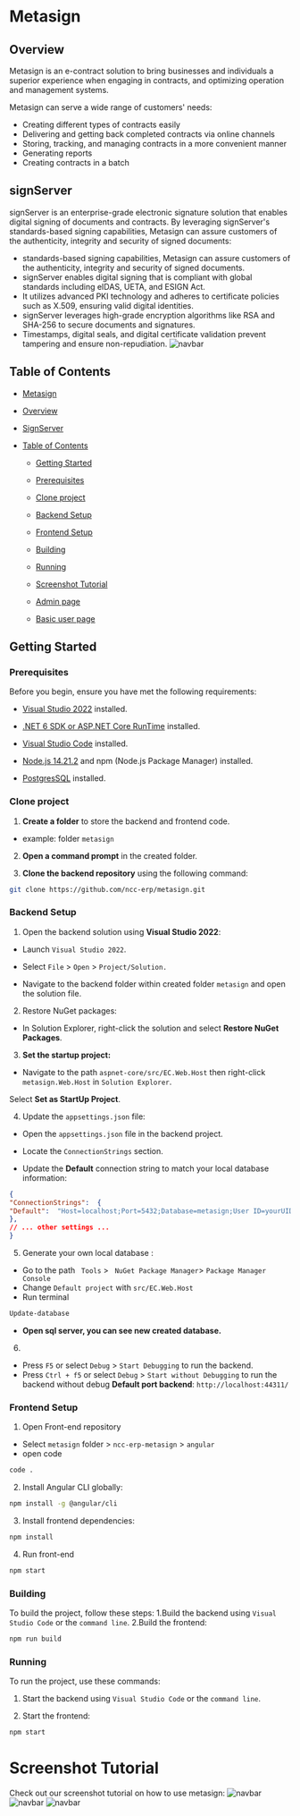 
  

# Metasign
## Overview
Metasign is an e-contract solution to bring businesses and individuals a superior experience when engaging in contracts, and optimizing operation and management systems. 

Metasign can serve a wide range of customers' needs:
 - Creating different types of contracts easily
 - Delivering and getting back completed contracts via online channels
 - Storing, tracking, and managing contracts in a more convenient manner
 - Generating reports
 - Creating contracts in a batch

## signServer
signServer is an enterprise-grade electronic signature solution that enables digital signing of documents and contracts.  By leveraging signServer's standards-based signing capabilities, Metasign can assure customers of the authenticity, integrity and security of signed documents: 
 - standards-based signing capabilities, Metasign can assure customers of the authenticity, integrity and security of signed documents.
 - signServer enables digital signing that is compliant with global standards including eIDAS, UETA, and ESIGN Act.
 - It utilizes advanced PKI technology and adheres to certificate policies such as X.509, ensuring valid digital identities.
 - signServer leverages high-grade encryption algorithms like RSA and SHA-256 to secure documents and signatures.
 - Timestamps, digital seals, and digital certificate validation prevent tampering and ensure non-repudiation.
![navbar](_screenshots/Mo-hinh-signserver.jpg)

 
## Table of Contents

- [Metasign](#metasign)

  

- [Overview](#overview)


- [SignServer](#signServer)


- [Table of Contents](#table-of-contents)

  

    - [Getting Started](#getting-started)

  

    - [Prerequisites](#prerequisites)

  

    - [Clone project](#clone-project)

  

    - [Backend Setup](#backend-setup)

  

    - [Frontend Setup](#frontend-setup)

  

    - [Building](#building)

  

    - [Running](#running)

  

    - [Screenshot Tutorial](#screenshot-tutorial)

  

    - [Admin page](#admin-page)

  

    - [Basic user page](#basic-user-page)

  

  

## Getting Started

  

  

### Prerequisites

  

  

Before you begin, ensure you have met the following requirements:

  

  

- [Visual Studio 2022](https://visualstudio.microsoft.com/) installed.

  

- [.NET 6 SDK or ASP.NET Core RunTime](https://dotnet.microsoft.com/en-us/download/dotnet/6.0) installed.


- [Visual Studio Code](https://code.visualstudio.com/) installed.

  

- [Node.js 14.21.2](https://nodejs.org/en/blog/release/v14.21.2) and npm (Node.js Package Manager) installed.

  

-  [PostgresSQL](https://www.postgresql.org/download/) installed.

  

  

### Clone project

  

1. **Create a folder** to store the backend and frontend code.

  

- example: folder `metasign`

  

  

2. **Open a command prompt** in the created folder.

  

  

3. **Clone the backend repository** using the following command:

  

  

```bash
git clone https://github.com/ncc-erp/metasign.git
```

  

  

### Backend Setup

  

1. Open the backend solution using **Visual Studio 2022**:

  

  

- Launch `Visual Studio 2022`.

  

- Select `File` > `Open` > `Project/Solution.`

  

- Navigate to the backend folder within created folder `metasign` and open the solution file.

  

2. Restore NuGet packages:

  

  

- In Solution Explorer, right-click the solution and select **Restore NuGet Packages**.

  

3. **Set the startup project:**

  

  

- Navigate to the path `aspnet-core/src/EC.Web.Host` then right-click `metasign.Web.Host` in `Solution Explorer`.

  

Select **Set as StartUp Project**.

  

4. Update the `appsettings.json` file:


- Open the `appsettings.json` file in the backend project.


- Locate the `ConnectionStrings` section.


- Update the **Default** connection string to match your local database information:
 

```json
{
"ConnectionStrings":  {
"Default":  "Host=localhost;Port=5432;Database=metasign;User ID=yourUID;Password=yourPW;Pooling=true;"
},
// ... other settings ...
}

```
5. Generate your own local database :

- Go to the path ` Tools` > ` NuGet Package Manager`> `Package Manager Console`
- Change `Default project` with `src/EC.Web.Host`
- Run terminal
```bash
Update-database
```
- **Open sql server, you can see new created database.**
6.
- Press `F5` or select `Debug` > `Start Debugging` to run the backend.
- Press `Ctrl + f5` or select `Debug` > `Start without Debugging` to run the backend without debug
**Default port backend**: `http://localhost:44311/`
### Frontend Setup
1. Open Front-end repository
- Select `metasign` folder > `ncc-erp-metasign` > `angular`
- open code
```bash
code .
```
2. Install Angular CLI globally:
```bash
npm install -g @angular/cli
```
3. Install frontend dependencies:
```bash
npm install 
```
4. Run front-end
```bash
npm start
```
### Building
To build the project, follow these steps:
1.Build the backend using `Visual Studio Code` or the `command line`.
2.Build the frontend:

```bash
npm run build
```
### Running

To run the project, use these commands:

1. Start the backend using `Visual Studio Code` or the `command line`.

2. Start the frontend:

```bash
npm start
```
# Screenshot Tutorial

Check out our screenshot tutorial on how to use metasign:
![navbar](_screenshots/MetaSign1.png)
![navbar](_screenshots/MetaSign2.png)
![navbar](_screenshots/MetaSign3.png)